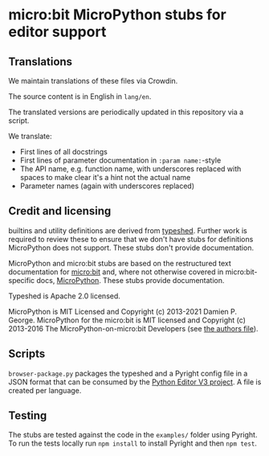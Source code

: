 # micro:bit MicroPython stubs for editor support

## Translations

We maintain translations of these files via Crowdin.

The source content is in English in `lang/en`.

The translated versions are periodically updated in this repository via a script.

We translate:

- First lines of all docstrings
- First lines of parameter documentation in `:param name:`-style
- The API name, e.g. function name, with underscores replaced with spaces to make clear it's a hint not the actual name
- Parameter names (again with underscores replaced)

## Credit and licensing

builtins and utility definitions are derived from [typeshed](https://github.com/python/typeshed). Further work is required to review these to ensure that we don't have stubs for definitions MicroPython does not support. These stubs don't provide documentation.

MicroPython and micro:bit stubs are based on the restructured text documentation for [micro:bit](https://github.com/bbcmicrobit/micropython/tree/v2-docs) and, where not otherwise covered in micro:bit-specific docs, [MicroPython](https://github.com/micropython/micropython/tree/master/docs/library). These stubs provide documentation.

Typeshed is Apache 2.0 licensed.

MicroPython is MIT Licensed and Copyright (c) 2013-2021 Damien P. George.
MicroPython for the micro:bit is MIT licensed and Copyright (c) 2013-2016 The MicroPython-on-micro:bit Developers (see [the authors file](https://github.com/bbcmicrobit/micropython/blob/v2-docs/AUTHORS)).

## Scripts

`browser-package.py` packages the typeshed and a Pyright config file in a JSON format that can be consumed by the [Python Editor V3 project](https://github.com/microbit-foundation/python-editor-v3). A file is created per language.

## Testing

The stubs are tested against the code in the `examples/` folder using Pyright. To run the tests locally run `npm install` to install Pyright and then `npm test`.
